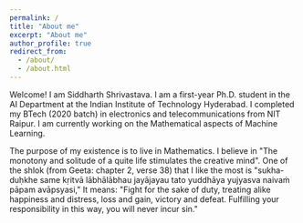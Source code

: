 ```yaml
---
permalink: /
title: "About me"
excerpt: "About me"
author_profile: true
redirect_from: 
  - /about/
  - /about.html
---
```


Welcome! I am Siddharth Shrivastava. I am a first-year Ph.D. student in the AI Department at the Indian Institute of Technology Hyderabad. I completed my BTech (2020 batch) in electronics and telecommunications from NIT Raipur. I am currently working on the Mathematical aspects of Machine Learning.  

The purpose of my existence is to live in Mathematics. I believe in "The monotony and solitude of a quite life stimulates the creative mind". One of the shlok (from Geeta: chapter 2, verse 38) that I like the most is "sukha-duḥkhe same kṛitvā lābhālābhau jayājayau tato yuddhāya yujyasva naivaṁ pāpam avāpsyasi," It means: "Fight for the sake of duty, treating alike happiness and distress, loss and gain, victory and defeat. Fulfilling your responsibility in this way, you will never incur sin."

